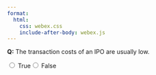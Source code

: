 ```yaml
---
format:
  html:
    css: webex.css
    include-after-body: webex.js
---
```


 **Q:** The transaction costs of an IPO are usually low. <div class='webex-radiogroup' id='radio_JXJKMGZAEM'><label><input type="radio" autocomplete="off" name="radio_JXJKMGZAEM" value=""></input> <span>True</span></label><label><input type="radio" autocomplete="off" name="radio_JXJKMGZAEM" value="answer"></input> <span>False</span></label></div>

